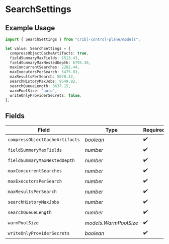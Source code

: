 # SearchSettings

## Example Usage

```typescript
import { SearchSettings } from "cribl-control-plane/models";

let value: SearchSettings = {
  compressObjectCacheArtifacts: true,
  fieldSummaryMaxFields: 1513.43,
  fieldSummaryMaxNestedDepth: 6795.38,
  maxConcurrentSearches: 2282.44,
  maxExecutorsPerSearch: 5475.83,
  maxResultsPerSearch: 5020.32,
  searchHistoryMaxJobs: 9549.92,
  searchQueueLength: 3637.15,
  warmPoolSize: "auto",
  writeOnlyProviderSecrets: false,
};
```

## Fields

| Field                          | Type                           | Required                       | Description                    |
| ------------------------------ | ------------------------------ | ------------------------------ | ------------------------------ |
| `compressObjectCacheArtifacts` | *boolean*                      | :heavy_check_mark:             | N/A                            |
| `fieldSummaryMaxFields`        | *number*                       | :heavy_check_mark:             | N/A                            |
| `fieldSummaryMaxNestedDepth`   | *number*                       | :heavy_check_mark:             | N/A                            |
| `maxConcurrentSearches`        | *number*                       | :heavy_check_mark:             | N/A                            |
| `maxExecutorsPerSearch`        | *number*                       | :heavy_check_mark:             | N/A                            |
| `maxResultsPerSearch`          | *number*                       | :heavy_check_mark:             | N/A                            |
| `searchHistoryMaxJobs`         | *number*                       | :heavy_check_mark:             | N/A                            |
| `searchQueueLength`            | *number*                       | :heavy_check_mark:             | N/A                            |
| `warmPoolSize`                 | *models.WarmPoolSize*          | :heavy_check_mark:             | N/A                            |
| `writeOnlyProviderSecrets`     | *boolean*                      | :heavy_check_mark:             | N/A                            |